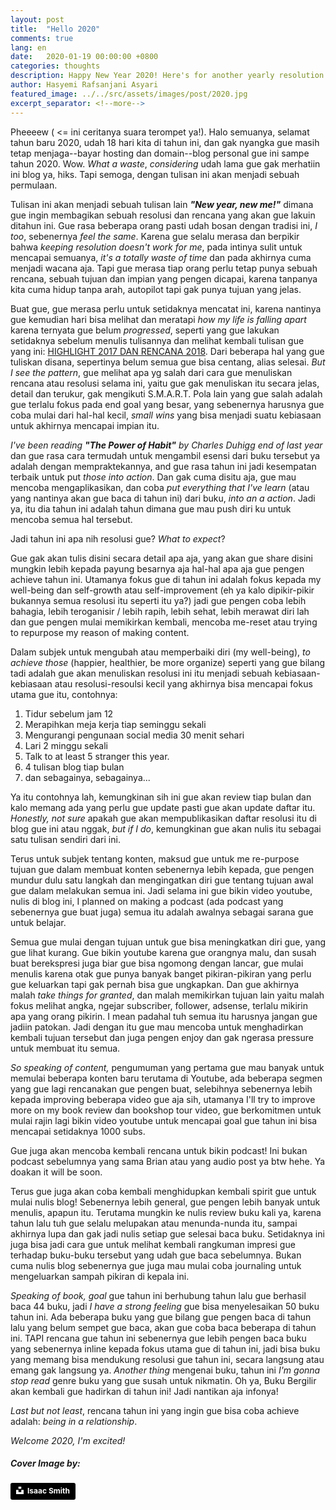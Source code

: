 ```yaml
---
layout: post
title:  "Hello 2020"
comments: true
lang: en
date:   2020-01-19 00:00:00 +0800
categories: thoughts
description: Happy New Year 2020! Here's for another yearly resolution!
author: Hasyemi Rafsanjani Asyari
featured_image: ../../src/assets/images/post/2020.jpg
excerpt_separator: <!--more-->
---
```


Pheeeew ( <= ini ceritanya suara terompet ya!). Halo semuanya, selamat tahun baru 2020, udah 18 hari kita di tahun ini, dan gak nyangka gue masih tetap menjaga--bayar hosting dan domain--blog personal gue ini sampe tahun 2020. Wow. _What a waste_, _considering_ udah lama gue gak merhatiin ini blog ya, hiks. Tapi semoga, dengan tulisan ini akan menjadi sebuah permulaan.

Tulisan ini akan menjadi sebuah tulisan lain ___"New year, new me!"___ dimana gue ingin membagikan sebuah resolusi dan rencana yang akan gue lakuin ditahun ini. Gue rasa beberapa orang pasti udah bosan dengan tradisi ini, _I too_, sebenernya _feel the same_. Karena gue selalu merasa dan berpikir bahwa _keeping resolution doesn't work for me_, pada intinya sulit untuk mencapai semuanya, _it's a totally waste of time_ dan pada akhirnya cuma menjadi wacana aja. Tapi gue merasa tiap orang perlu tetap punya sebuah rencana, sebuah tujuan dan impian yang pengen dicapai, karena tanpanya kita cuma hidup tanpa arah, autopilot tapi gak punya tujuan yang jelas.

Buat gue, gue merasa perlu untuk setidaknya mencatat ini, karena nantinya gue kemudian hari bisa melihat dan meratapi _how my life is falling apart_ karena ternyata gue belum _progressed_, seperti yang gue lakukan setidaknya sebelum menulis tulisannya dan melihat kembali tulisan gue yang ini: <a href="/blog/highlight-2017-dan-2018-plan/">HIGHLIGHT 2017 DAN RENCANA 2018</a>. Dari beberapa hal yang gue tuliskan disana, sepertinya belum semua gue bisa centang, alias selesai. _But I see the pattern_, gue melihat apa yg salah dari cara gue menuliskan rencana atau resolusi selama ini, yaitu gue gak menuliskan itu secara jelas, detail dan terukur, gak mengikuti S.M.A.R.T. Pola lain yang gue salah adalah gue terlalu fokus pada end goal yang besar, yang sebenernya harusnya gue coba mulai dari hal-hal kecil, _small wins_ yang bisa menjadi suatu kebiasaan untuk akhirnya mencapai impian itu.

_I've been reading ___"The Power of Habit"___ by Charles Duhigg end of last year_ dan gue rasa cara termudah untuk mengambil esensi dari buku tersebut ya adalah dengan mempraktekannya, and gue rasa tahun ini jadi kesempatan terbaik untuk put _those into action_. Dan gak cuma disitu aja, gue mau mencoba mengaplikasikan, dan coba _put everything that I've learn_ (atau yang nantinya akan gue baca di tahun ini) dari buku, _into an a action_. Jadi ya, itu dia tahun ini adalah tahun dimana gue mau push diri ku untuk mencoba semua hal tersebut.

Jadi tahun ini apa nih resolusi gue? _What to expect_?

Gue gak akan tulis disini secara detail apa aja, yang akan gue share disini mungkin lebih kepada payung besarnya aja hal-hal apa aja gue pengen achieve tahun ini. Utamanya fokus gue di tahun ini adalah fokus kepada my well-being dan self-growth atau self-improvement (eh ya kalo dipikir-pikir bukannya semua resolusi itu seperti itu ya?) jadi gue pengen coba lebih bahagia, lebih teroganisir / lebih rapih, lebih sehat, lebih merawat diri lah dan gue pengen mulai memikirkan kembali, mencoba me-reset atau trying to repurpose my reason of making content.

Dalam subjek untuk mengubah atau memperbaiki diri (my well-being), _to achieve those_ (happier, healthier, be more organize) seperti yang gue bilang tadi adalah gue akan menuliskan resolusi ini itu menjadi sebuah kebiasaan-kebiasaan atau resolusi-resoulsi kecil yang akhirnya bisa mencapai fokus utama gue itu, contohnya:

1. Tidur sebelum jam 12
2. Merapihkan meja kerja tiap seminggu sekali
3. Mengurangi pengunaan social media 30 menit sehari
4. Lari 2 minggu sekali
5. Talk to at least 5 stranger this year.
6. 4 tulisan blog tiap bulan
7. dan sebagainya, sebagainya...

Ya itu contohnya lah, kemungkinan sih ini gue akan review tiap bulan dan kalo memang ada yang perlu gue update pasti gue akan update daftar itu. _Honestly, not sure_ apakah gue akan mempublikasikan daftar resolusi itu di blog gue ini atau nggak, _but if I do_, kemungkinan gue akan nulis itu sebagai satu tulisan sendiri dari ini.

Terus untuk subjek tentang konten, maksud gue untuk me re-purpose tujuan gue dalam membuat konten sebenernya lebih kepada, gue pengen mundur dulu satu langkah dan mengingatkan diri gue tentang tujuan awal gue dalam melakukan semua ini. Jadi selama ini gue bikin video youtube, nulis di blog ini, I planned on making a podcast (ada podcast yang sebenernya gue buat juga) semua itu adalah awalnya sebagai sarana gue untuk belajar. 

Semua gue mulai dengan tujuan untuk gue bisa meningkatkan diri gue, yang gue lihat kurang. Gue bikin youtube karena gue orangnya malu, dan susah buat berekspresi juga biar gue bisa ngomong dengan lancar, gue mulai menulis karena otak gue punya banyak banget pikiran-pikiran yang perlu gue keluarkan tapi gak pernah bisa gue ungkapkan. Dan gue akhirnya malah _take things for granted_, dan malah memikirkan tujuan lain yaitu malah fokus melihat angka, ngejar subscriber, follower, adsense, terlalu mikirin apa yang orang pikirin. I mean padahal tuh semua itu harusnya jangan gue jadiin patokan. Jadi dengan itu gue mau mencoba untuk menghadirkan kembali tujuan tersebut dan juga pengen enjoy dan gak ngerasa pressure untuk membuat itu semua.

_So speaking of content,_ pengumuman yang pertama gue mau banyak untuk memulai beberapa konten baru terutama di Youtube, ada beberapa segmen yang gue lagi rencanakan gue pengen buat, selebihnya sebenernya lebih kepada improving beberapa video gue aja sih, utamanya I'll try to improve more on my book review dan bookshop tour video, gue berkomitmen untuk mulai rajin lagi bikin video youtube untuk mencapai goal gue tahun ini bisa mencapai setidaknya 1000 subs.

Gue juga akan mencoba kembali rencana untuk bikin podcast! Ini bukan podcast sebelumnya yang sama Brian atau yang audio post ya btw hehe. Ya doakan it will be soon.

Terus gue juga akan coba kembali menghidupkan kembali spirit gue untuk mulai nulis blog! Sebenernya lebih general, gue pengen lebih banyak untuk menulis, apapun itu. Terutama mungkin ke nulis review buku kali ya, karena tahun lalu tuh gue selalu melupakan atau menunda-nunda itu, sampai akhirnya lupa dan gak jadi nulis setiap gue selesai baca buku. Setidaknya ini juga bisa jadi cara gue untuk melihat kembali rangkuman impresi gue terhadap buku-buku tersebut yang udah gue baca sebelumnya. Bukan cuma nulis blog sebenernya gue juga mau mulai coba journaling untuk mengeluarkan sampah pikiran di kepala ini.

_Speaking of book, goal_ gue tahun ini berhubung tahun lalu gue berhasil baca 44 buku, jadi _I have a strong feeling_ gue bisa menyelesaikan 50 buku tahun ini. Ada beberapa buku yang gue bilang gue pengen baca di tahun lalu yang belum sempet gue baca, akan gue coba baca beberapa di tahun ini. TAPI rencana gue tahun ini sebenernya gue lebih pengen baca buku yang sebenernya inline kepada fokus utama gue di tahun ini, jadi bisa buku yang memang bisa mendukung resolusi gue tahun ini, secara langsung atau emang gak langsung ya. _Another thing_ mengenai buku, tahun ini _I'm gonna stop read_ genre buku yang gue susah untuk nikmatin. Oh ya, Buku Bergilir akan kembali gue hadirkan di tahun ini! Jadi nantikan aja infonya!


_Last but not least_, rencana tahun ini yang ingin gue bisa coba achieve adalah: _being in a relationship_.

_Welcome 2020, I'm excited!_


##### **Cover Image by:**  
<a style="background-color:black;color:white;text-decoration:none;padding:4px 6px;font-family:-apple-system, BlinkMacSystemFont, &quot;San Francisco&quot;, &quot;Helvetica Neue&quot;, Helvetica, Ubuntu, Roboto, Noto, &quot;Segoe UI&quot;, Arial, sans-serif;font-size:12px;font-weight:bold;line-height:1.2;display:inline-block;border-radius:3px" href="https://unsplash.com/@isaacmsmith?utm_medium=referral&amp;utm_campaign=photographer-credit&amp;utm_content=creditBadge" target="_blank" rel="noopener noreferrer" title="Download free do whatever you want high-resolution photos from Isaac Smith"><span style="display:inline-block;padding:2px 3px"><svg xmlns="http://www.w3.org/2000/svg" style="height:12px;width:auto;position:relative;vertical-align:middle;top:-2px;fill:white" viewBox="0 0 32 32"><title>unsplash-logo</title><path d="M10 9V0h12v9H10zm12 5h10v18H0V14h10v9h12v-9z"></path></svg></span><span style="display:inline-block;padding:2px 3px">Isaac Smith</span></a>